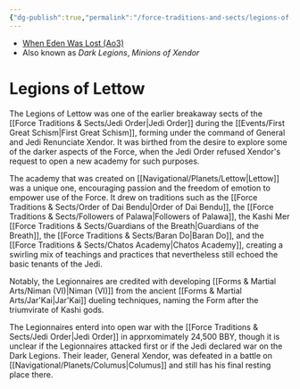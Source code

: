 ```yaml
---
{"dg-publish":true,"permalink":"/force-traditions-and-sects/legions-of-lettow/","tags":["faction"]}
---
```


- [When Eden Was Lost (Ao3)](https://archiveofourown.org/works/19334440/chapters/45992584)
- Also known as *Dark Legions*, *Minions of Xendor*
# Legions of Lettow

The Legions of Lettow was one of the earlier breakaway sects of the [[Force Traditions & Sects/Jedi Order\|Jedi Order]] during the [[Events/First Great Schism\|First Great Schism]], forming under the command of General and Jedi Renunciate Xendor. It was birthed from the desire to explore some of the darker aspects of the Force, when the Jedi Order refused Xendor's request to open a new academy for such purposes. 

The academy that was created on [[Navigational/Planets/Lettow\|Lettow]] was a unique one, encouraging passion and the freedom of emotion to empower use of the Force. It drew on traditions such as the [[Force Traditions & Sects/Order of Dai Bendu\|Order of Dai Bendu]], the [[Force Traditions & Sects/Followers of Palawa\|Followers of Palawa]], the Kashi Mer [[Force Traditions & Sects/Guardians of the Breath\|Guardians of the Breath]], the [[Force Traditions & Sects/Baran Do\|Baran Do]], and the [[Force Traditions & Sects/Chatos Academy\|Chatos Academy]], creating a swirling mix of teachings and practices that nevertheless still echoed the basic tenants of the Jedi. 

Notably, the Legionnaires are credited with developing [[Forms & Martial Arts/Niman (VI)\|Niman (VI)]] from the ancient [[Forms & Martial Arts/Jar'Kai\|Jar'Kai]] dueling techniques, naming the Form after the triumvirate of Kashi gods. 

The Legionnaires enterd into open war with the [[Force Traditions & Sects/Jedi Order\|Jedi Order]] in apprxomimately 24,500 BBY, though it is unclear if the Legionnaires attacked first or if the Jedi declared war on the Dark Legions. Their leader, General Xendor, was defeated in a battle on [[Navigational/Planets/Columus\|Columus]] and still has his final resting place there. 

